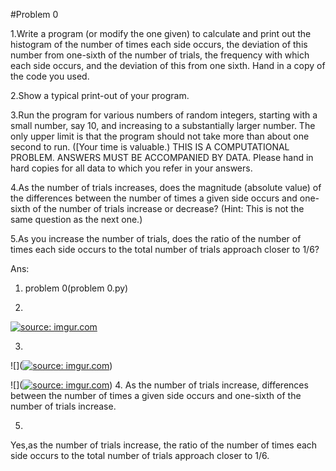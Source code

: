 #Problem 0

1.Write a program (or modify the one given) to calculate and print out the histogram of the number of times each side occurs, the deviation of this number from one-sixth of the number of trials, the frequency with which each side occurs, and the deviation of this from one sixth. Hand in a copy of the code you used.

2.Show a typical print-out of your program.

3.Run the program for various numbers of random integers, starting with a small number, say 10, and increasing to a substantially larger number. The only upper limit is that the program should not take more than about one second to run. ([Your time is valuable.) THIS IS A COMPUTATIONAL PROBLEM. ANSWERS MUST BE ACCOMPANIED BY DATA. Please hand in hard copies for all data to which you refer in your answers.

4.As the number of trials increases, does the magnitude (absolute value) of the differences between the number of times a given side occurs and one-sixth of the number of trials increase or decrease? (Hint: This is not the same question as the next one.)

5.As you increase the number of trials, does the ratio of the number of times each side occurs to the total number of trials approach closer to 1/6?

Ans:
1.  problem 0(problem 0.py)

2.
<a href="https://imgur.com/Uy7lYDO"><img src="https://i.imgur.com/Uy7lYDO.png" title="source: imgur.com" /></a>



3.
![](<a href="https://imgur.com/VkmFoP0"><img src="https://i.imgur.com/VkmFoP0undefined.png" title="source: imgur.com" /></a>)

![](<a href="https://imgur.com/lmwSWPy"><img src="https://i.imgur.com/lmwSWPyundefined.png" title="source: imgur.com" /></a>)
4.
As the number of trials increase, differences between the number of times a given side occurs and one-sixth of the number of trials increase.

5.
Yes,as the number of trials increase, the ratio of the number of times each side occurs to the total number of trials approach closer to 1/6.
